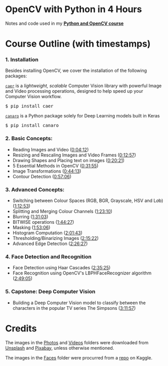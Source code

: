 # OpenCV with Python in 4 Hours
Notes and code used in my [**Python and OpenCV course**](https://youtu.be/x3c8w2ruhjs)

# Course Outline (with timestamps)
### 1. Installation
Besides installing OpenCV, we cover the installation of the following packages:

[`caer`](https://github.com/jasmcaus/caer/) is a *lightweight, scalable* Computer Vision library with powerful Image and Video processing operations, designed to help speed up your Computer Vision workflow.
<pre>$ pip install caer</pre>

[`canaro`](https://github.com/jasmcaus/canaro) is a Python package solely for Deep Learning models built in Keras
<pre>$ pip install canaro</pre>


### 2. Basic Concepts:
- Reading Images and Video ([0:04:12](https://www.youtube.com/watch?v=x3c8w2ruhjs&t=252s))
- Resizing and Rescaling Images and Video Frames ([0:12:57](https://www.youtube.com/watch?v=x3c8w2ruhjs&t=777s))
- Drawing Shapes and Placing text on images ([0:20:21](https://www.youtube.com/watch?v=x3c8w2ruhjs&t=1221s))
- 5 Essential Methods in OpenCV ([0:31:55](https://www.youtube.com/watch?v=x3c8w2ruhjs&t=1915s))
- Image Transformations ([0:44:13](https://www.youtube.com/watch?v=x3c8w2ruhjs&t=2653s))
- Contour Detection ([0:57:06](https://www.youtube.com/watch?v=x3c8w2ruhjs&t=3426s))
    
### 3. Advanced Concepts:
- Switching between Colour Spaces (RGB, BGR, Grayscale, HSV and L*a*b) ([1:12:53](https://www.youtube.com/watch?v=x3c8w2ruhjs&t=4373s))
- Splitting and Merging Colour Channels ([1:23:10](https://www.youtube.com/watch?v=x3c8w2ruhjs&t=4990s))
- Blurring ([1:31:03](https://www.youtube.com/watch?v=x3c8w2ruhjs&t=5463s))
- BITWISE operations ([1:44:27](https://www.youtube.com/watch?v=x3c8w2ruhjs&t=6267s))
- Masking ([1:53:06](https://www.youtube.com/watch?v=x3c8w2ruhjs&t=6786s))
- Histogram Computation ([2:01:43](https://www.youtube.com/watch?v=x3c8w2ruhjs&t=7303s))
- Thresholding/Binarizing Images ([2:15:22](https://www.youtube.com/watch?v=x3c8w2ruhjs&t=8122s))
- Advanced Edge Detection ([2:26:27](https://www.youtube.com/watch?v=x3c8w2ruhjs&t=8787s))
    
### 4. Face Detection and Recognition
- Face Detection using Haar Cascades ([2:35:25](https://www.youtube.com/watch?v=x3c8w2ruhjs&t=9325s))
- Face Recognition using OpenCV's LBPHFaceRecognizer algorithm ([2:49:05](https://www.youtube.com/watch?v=x3c8w2ruhjs&t=10145s))
    
### 5. Capstone: Deep Computer Vision
- Building a Deep Computer Vision model to classify between the characters in the popular TV series The Simpsons ([3:11:57](https://www.youtube.com/watch?v=x3c8w2ruhjs&t=11517s))

# Credits
The images in the [Photos](https://github.com/jasmcaus/opencv-course/tree/master/Resources/Photos) and [Videos](https://github.com/jasmcaus/opencv-course/tree/master/Resources/Videos) folders were downloaded from [Unsplash](http://unsplash.com) and [Pixabay](http://pixabay.com), unless otherwise mentioned.


The images in the [Faces](https://github.com/jasmcaus/opencv-course/tree/master/Resources/Faces) folder were procurred from a [repo](https://www.kaggle.com/dansbecker/5-celebrity-faces-dataset) on Kaggle.

